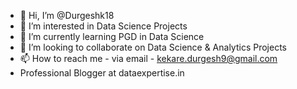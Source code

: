 - 👋 Hi, I’m @Durgeshk18
- 👀 I’m interested in Data Science Projects
- 🌱 I’m currently learning PGD in Data Science
- 💞️ I’m looking to collaborate on Data Science & Analytics Projects
- 📫 How to reach me - via email - kekare.durgesh9@gmail.com
- Professional Blogger at dataexpertise.in

<!---
Durgeshk18/Durgeshk18 is a ✨ special ✨ repository because its `README.md` (this file) appears on your GitHub profile.
You can click the Preview link to take a look at your changes.
--->
